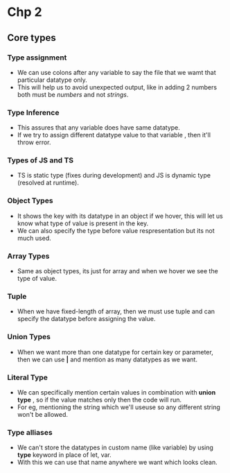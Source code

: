 # Chp 2
## Core types

### Type assignment

* We can use colons after any variable to say the file that we wamt that particular datatype only.
* This will help us to avoid unexpected output, like in adding 2 numbers both must be *numbers* and not *strings*.

### Type Inference
* This assures that any variable does have same datatype.
* If we try to assign different datatype value to that variable , then it'll throw error.

### Types of JS and TS
* TS is static type (fixes during development) and JS is dynamic type (resolved at runtime).


### Object Types
* It shows the key with its datatype in an object if we hover, this will let us know what type of value is present in the key.
* We can also specify the type before value respresentation but its not much used.

### Array Types
* Same as object types, its just for array and when we hover we see the type of value.

### Tuple
* When we have fixed-length of array, then we must use tuple and can specify the datatype before assigning the value. 

### Union Types
* When we want more than one datatype for certain key or parameter, then we can use **|** and mention as many datatypes as we want. 

### Literal Type
* We can specifically mention certain values in combination with **union type** , so if the value matches only then the code will run. 
* For eg, mentioning the string which we'll useuse so any different string won't be allowed. 

### Type alliases
* We can't store the datatypes in custom name (like variable) by using **type** keyword in place of let, var. 
* With this we can use that name anywhere we want which looks clean. 
